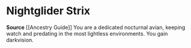 ﻿---
id: '146'
name: Nightglider Strix
rarity: Common
source: '[[DATABASE/source/Ancestry Guide|Ancestry Guide]]'
trait: null
type: Heritage

---
# Nightglider Strix

**Source** [[Ancestry Guide]] 
You are a dedicated nocturnal avian, keeping watch and predating in the most lightless environments. You gain darkvision.